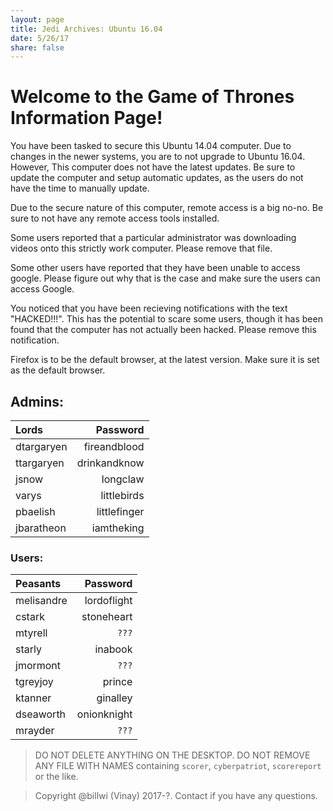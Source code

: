 ```yaml
---
layout: page
title: Jedi Archives: Ubuntu 16.04
date: 5/26/17
share: false
---
```


# Welcome to the Game of Thrones Information Page!

You have been tasked to secure this Ubuntu 14.04 computer. Due to changes in the newer systems, you are to not upgrade to Ubuntu 16.04.
However, This computer does not have the latest updates. Be sure to update the computer and setup automatic updates, as
the users do not have the time to manually update.

Due to the secure nature of this computer, remote access is a big no-no. Be sure to not have any remote access tools installed.

Some users reported that a particular administrator was downloading videos onto this strictly work computer. Please remove that file.

Some other users have reported that they have been unable to access google. Please figure out why that is the case and make sure the users can access Google.

You noticed that you have been recieving notifications with the text "HACKED!!!". This has the potential to scare some users, though it has been 
found that the computer has not actually been hacked. Please remove this notification. 

Firefox is to be the default browser, at the latest version. Make sure it is set as the default browser. 

## Admins:  

| Lords | Password |
|:--------|--------:|
| dtargaryen   | fireandblood   |
| ttargaryen   | drinkandknow   |
| jsnow  | longclaw   |
| varys  | littlebirds   |
| pbaelish  | littlefinger   |
| jbaratheon  | iamtheking   |

### Users:  

| Peasants   | Password |
|:--------|--------:|
| melisandre  | lordoflight |
| cstark   | stoneheart |
| mtyrell    | `???`  |
| starly   | inabook   |
| jmormont | `???`   |
| tgreyjoy    | prince   |
| ktanner | ginalley  |
| dseaworth | onionknight  |
| mrayder | `???`  |

> DO NOT DELETE ANYTHING ON THE DESKTOP. DO NOT REMOVE ANY FILE WITH NAMES containing `scorer`, `cyberpatriot`, `scorereport` or the like.

> Copyright @billwi (Vinay) 2017-?. Contact if you have any questions.
